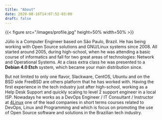 ```yaml
---
title: "About"
date: 2020-08-16T14:07:52-03:00
draft: false
---
```


{{< figure src="/images/profile.jpg" height=50% width=50% >}}


Júlio is a Computer Engineer based on São Paulo, Brazil. He has being working with Open Source solutions and GNU/Linux systems since 2008. All started around 2005, during high-school,  when he was attending a basic course of informatics and fall for two great areas of technologies: Network and Operational Systems. At a class extra class he was presented to a **Debian 4.0 Etch** system, which became your main distribution since.

But not limited to only one flavor, Slackware, CentOS, Ubuntu and on the BSD side FreeBSD are others platform that he has worked with. Having the first experience in the tech industry just after high-school, working as a Help Desk Support and quickly scaling to level 2 support engineer in a local ISP. Nowadays he works as a DevOps Engineer / IT Consultant / Instructor at [4Linux](http://www.4linux.com.br) one of the lead companies in short terms courses related to DevOps, Linux and Programming and which is focus on promoting the use of Open Source software and solutions in the Brazilian tech industry.
